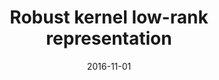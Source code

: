 ---
title: "Robust kernel low-rank representation"
collection: publications
permalink: /publication/Robust
date: 2016-11-01
venue: "IEEE transactions on neural networks and learning systems"
city: "GuangZhou"
state: ""
thumbnail: "masktrack.png"
teaser : masktrack.jpg
authors: "Shijie Xiao, Mingkui Tan, Dong Xu, Zhao Yang Dong"
bibtex: Robust.txt
uri: 
arxiv: https://ieeexplore.ieee.org/abstract/document/7283631
project: 
source:
poster: masktrack-poster.pdf
data:
---